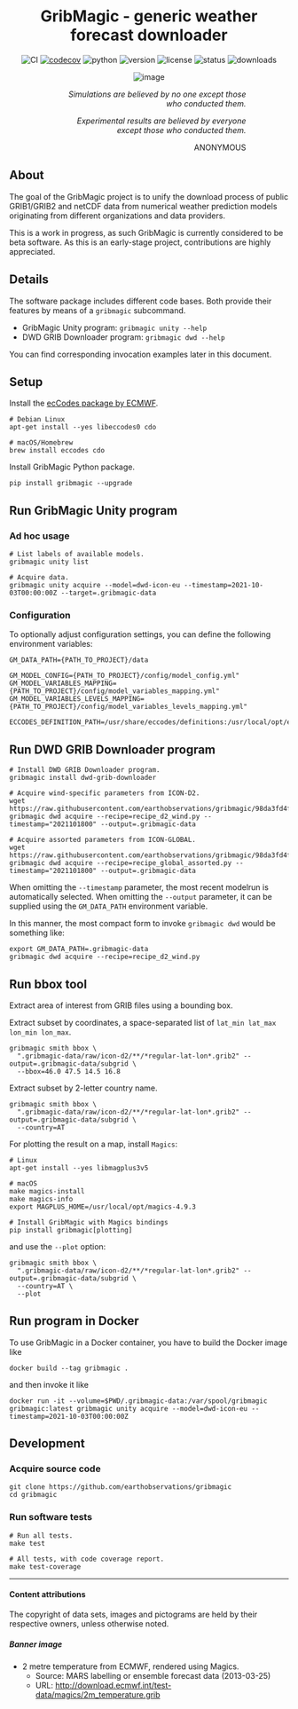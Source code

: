 <div align="center">

# GribMagic - generic weather forecast downloader

![CI](https://github.com/earthobservations/gribmagic/workflows/Tests/badge.svg?branch=main)
[![codecov](https://codecov.io/gh/earthobservations/gribmagic/branch/main/graph/badge.svg)](https://codecov.io/gh/earthobservations/gribmagic)
![python](https://img.shields.io/pypi/pyversions/gribmagic.svg)
![version](https://img.shields.io/pypi/v/gribmagic.svg)
![license](https://img.shields.io/pypi/l/gribmagic.svg)
![status](https://img.shields.io/pypi/status/gribmagic.svg)
![downloads](https://img.shields.io/pypi/dm/gribmagic.svg)


![image](https://user-images.githubusercontent.com/453543/102729922-fb641c80-4332-11eb-835d-b022fc5290d9.png)

<div align="right" style="width: 350px">

_Simulations are believed by no one except those 
who conducted them._

_Experimental results are believed by everyone except
those who conducted them._

ANONYMOUS

</div>

</div>

## About
The goal of the GribMagic project is to unify the download process of
public GRIB1/GRIB2 and netCDF data from numerical weather prediction 
models originating from different organizations and data providers.

This is a work in progress, as such GribMagic is currently considered to
be beta software. As this is an early-stage project, contributions are
highly appreciated.

## Details
The software package includes different code bases. Both provide their features
by means of a `gribmagic` subcommand.

- GribMagic Unity program: `gribmagic unity --help`
- DWD GRIB Downloader program: `gribmagic dwd --help`

You can find corresponding invocation examples later in this document.


## Setup

Install the [ecCodes package by ECMWF](https://confluence.ecmwf.int/display/ECC).
```
# Debian Linux
apt-get install --yes libeccodes0 cdo

# macOS/Homebrew
brew install eccodes cdo
```

Install GribMagic Python package.
```
pip install gribmagic --upgrade
```


## Run GribMagic Unity program

### Ad hoc usage
```
# List labels of available models.
gribmagic unity list

# Acquire data.
gribmagic unity acquire --model=dwd-icon-eu --timestamp=2021-10-03T00:00:00Z --target=.gribmagic-data
```

### Configuration
To optionally adjust configuration settings, you can define the following environment variables:
```
GM_DATA_PATH={PATH_TO_PROJECT}/data

GM_MODEL_CONFIG={PATH_TO_PROJECT}/config/model_config.yml"
GM_MODEL_VARIABLES_MAPPING={PATH_TO_PROJECT}/config/model_variables_mapping.yml"
GM_MODEL_VARIABLES_LEVELS_MAPPING={PATH_TO_PROJECT}/config/model_variables_levels_mapping.yml"

ECCODES_DEFINITION_PATH=/usr/share/eccodes/definitions:/usr/local/opt/eccodes/share/eccodes/definitions
```


## Run DWD GRIB Downloader program
```
# Install DWD GRIB Downloader program.
gribmagic install dwd-grib-downloader

# Acquire wind-specific parameters from ICON-D2.
wget https://raw.githubusercontent.com/earthobservations/gribmagic/98da3fd4f/examples/dwd/recipe_d2_wind.py
gribmagic dwd acquire --recipe=recipe_d2_wind.py --timestamp="2021101800" --output=.gribmagic-data

# Acquire assorted parameters from ICON-GLOBAL.
wget https://raw.githubusercontent.com/earthobservations/gribmagic/98da3fd4f/examples/dwd/recipe_global_assorted.py
gribmagic dwd acquire --recipe=recipe_global_assorted.py --timestamp="2021101800" --output=.gribmagic-data
```

When omitting the `--timestamp` parameter, the most recent modelrun is automatically selected.
When omitting the `--output` parameter, it can be supplied using the `GM_DATA_PATH` environment variable.

In this manner, the most compact form to invoke `gribmagic dwd` would be something like:
```
export GM_DATA_PATH=.gribmagic-data
gribmagic dwd acquire --recipe=recipe_d2_wind.py
```

## Run bbox tool
Extract area of interest from GRIB files using a bounding box.

Extract subset by coordinates, a space-separated list of `lat_min lat_max lon_min lon_max`.
```
gribmagic smith bbox \
  ".gribmagic-data/raw/icon-d2/**/*regular-lat-lon*.grib2" --output=.gribmagic-data/subgrid \
  --bbox=46.0 47.5 14.5 16.8
```

Extract subset by 2-letter country name.
```
gribmagic smith bbox \
  ".gribmagic-data/raw/icon-d2/**/*regular-lat-lon*.grib2" --output=.gribmagic-data/subgrid \
  --country=AT
```

For plotting the result on a map, install `Magics`:
```
# Linux
apt-get install --yes libmagplus3v5

# macOS
make magics-install
make magics-info
export MAGPLUS_HOME=/usr/local/opt/magics-4.9.3

# Install GribMagic with Magics bindings
pip install gribmagic[plotting]
```

and use the `--plot` option:
```
gribmagic smith bbox \
  ".gribmagic-data/raw/icon-d2/**/*regular-lat-lon*.grib2" --output=.gribmagic-data/subgrid \
  --country=AT \
  --plot
```

## Run program in Docker

To use GribMagic in a Docker container, you have to build the Docker image like
```
docker build --tag gribmagic .
```

and then invoke it like
```
docker run -it --volume=$PWD/.gribmagic-data:/var/spool/gribmagic gribmagic:latest gribmagic unity acquire --model=dwd-icon-eu --timestamp=2021-10-03T00:00:00Z
```

## Development

### Acquire source code
```
git clone https://github.com/earthobservations/gribmagic
cd gribmagic
```

### Run software tests
```
# Run all tests.
make test

# All tests, with code coverage report.
make test-coverage
```

---

#### Content attributions
The copyright of data sets, images and pictograms are held by their respective owners, unless otherwise noted. 

##### Banner image
- 2 metre temperature from ECMWF, rendered using Magics.
  - Source: MARS labelling or ensemble forecast data (2013-03-25)
  - URL:    http://download.ecmwf.int/test-data/magics/2m_temperature.grib
